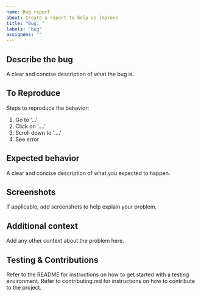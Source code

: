 ```yaml
---
name: Bug report
about: Create a report to help us improve
title: "Bug: "
labels: "bug"
assignees: ""
---
```


## Describe the bug

A clear and concise description of what the bug is.

## To Reproduce

Steps to reproduce the behavior:

1. Go to '...'
2. Click on '....'
3. Scroll down to '....'
4. See error

## Expected behavior

A clear and concise description of what you expected to happen.

## Screenshots

If applicable, add screenshots to help explain your problem.

## Additional context

Add any other context about the problem here.

## Testing & Contributions

Refer to the README for instructions on how to get started with a testing environment. Refer to contributing.md for instructions on how to contribute to the project.
